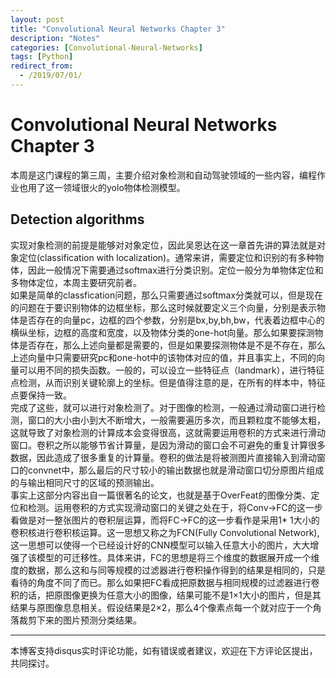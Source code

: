 ```yaml
---
layout: post
title: "Convolutional Neural Networks Chapter 3"
description: "Notes"
categories: [Convolutional-Neural-Networks]
tags: [Python]
redirect_from:
  - /2019/07/01/
---
```


# Convolutional Neural Networks Chapter 3  

本周是这门课程的第三周，主要介绍对象检测和自动驾驶领域的一些内容，编程作业也用了这一领域很火的yolo物体检测模型。  

## Detection algorithms  

实现对象检测的前提是能够对对象定位，因此吴恩达在这一章首先讲的算法就是对象定位(classification with localization)。通常来讲，需要定位和识别的有多种物体，因此一般情况下需要通过softmax进行分类识别。定位一般分为单物体定位和多物体定位，本周主要研究前者。  
如果是简单的classfication问题，那么只需要通过softmax分类就可以，但是现在的问题在于要识别物体的边框坐标，那么这时候就要定义三个向量，分别是表示物体是否存在的向量pc，边框的四个参数，分别是bx,by,bh,bw，代表着边框中心的横纵坐标，边框的高度和宽度，以及物体分类的one-hot向量。那么如果要探测物体是否存在，那么上述向量都是需要的，但是如果要探测物体是不是不存在，那么上述向量中只需要研究pc和one-hot中的该物体对应的值，并且事实上，不同的向量可以用不同的损失函数。一般的，可以设立一些特征点（landmark），进行特征点检测，从而识别关键轮廓上的坐标。但是值得注意的是，在所有的样本中，特征点要保持一致。  
完成了这些，就可以进行对象检测了。对于图像的检测，一般通过滑动窗口进行检测，窗口的大小由小到大不断增大，一般需要遍历多次，而且颗粒度不能够太粗，这就导致了对象检测的计算成本会变得很高，这就需要运用卷积的方式来进行滑动窗口。卷积之所以能够节省计算量，是因为滑动的窗口会不可避免的重复计算很多数据，因此造成了很多重复的计算量。卷积的做法是将被测图片直接输入到滑动窗口的convnet中，那么最后的尺寸较小的输出数据也就是滑动窗口切分原图片组成的与输出相同尺寸的区域的预测输出。  
事实上这部分内容出自一篇很著名的论文，也就是基于OverFeat的图像分类、定位和检测。运用卷积的方式实现滑动窗口的关键之处在于，将Conv->FC的这一步看做是对一整张图片的卷积层运算，而将FC->FC的这一步看作是采用1* 1大小的卷积核进行卷积核运算。这一思想又称之为FCN(Fully Convolutional Network),这一思想可以使得一个已经设计好的CNN模型可以输入任意大小的图片，大大增强了该模型的可迁移性。具体来讲，FC的思想是将三个维度的数据展开成一个维度的数据，那么这和与同等规模的过滤器进行卷积操作得到的结果是相同的，只是看待的角度不同了而已。那么如果把FC看成把原数据与相同规模的过滤器进行卷积的话，把原图像更换为任意大小的图像，结果可能不是1×1大小的图片，但是其结果与原图像息息相关。假设结果是2×2，那么4个像素点每一个就对应于一个角落裁剪下来的图片预测分类结果。


---
本博客支持disqus实时评论功能，如有错误或者建议，欢迎在下方评论区提出，共同探讨。  
